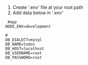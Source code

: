 

1. Create '.env' file at your root path
2. Add data below in '.env'

```
 #app
NODE_ENV=development

#
DB_DIALECT=mysql
DB_NAME=todos
DB_HOST=localhost
DB_USERNAME=root
DB_PASSWORD=root
```
